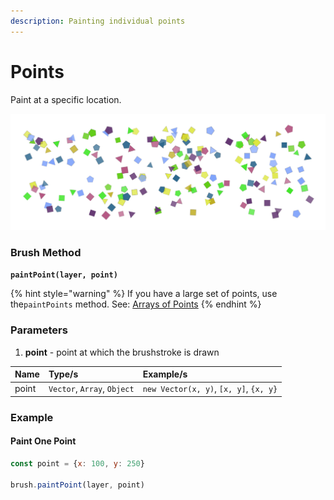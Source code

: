 ```yaml
---
description: Painting individual points
---
```


# Points

Paint at a specific location.

![](../../.gitbook/assets/ab41c5.png)

### Brush Method <a id="overview"></a>

**`paintPoint(layer, point)`**

{% hint style="warning" %}
If you have a large set of points, use the`paintPoints` method. See: [Arrays of Points](arrays-of-points.md) 
{% endhint %}

### ‌Parameters‌

1. **point** - point at which the brushstroke is drawn

| Name | Type/s | Example/s |
| :--- | :--- | :--- |
| point | `Vector`, `Array`, `Object` | `new Vector(x, y)`, `[x, y]`, `{x, y}` |

### Example

#### Paint One Point

```javascript
const point = {x: 100, y: 250}

brush.paintPoint(layer, point)
```


